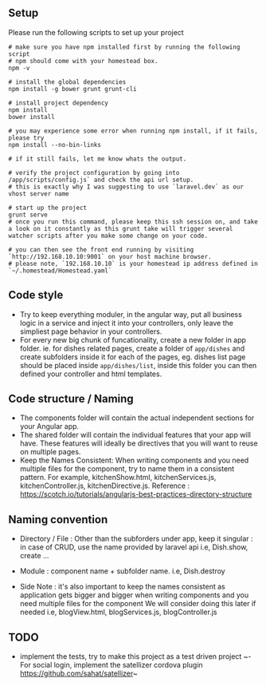 ## Setup

Please run the following scripts to set up your project

```
# make sure you have npm installed first by running the following script
# npm should come with your homestead box.
npm -v

# install the global dependencies
npm install -g bower grunt grunt-cli

# install project dependency
npm install 
bower install

# you may experience some error when running npm install, if it fails, please try
npm install --no-bin-links

# if it still fails, let me know whats the output.

# verify the project configuration by going into /app/scripts/config.js` and check the api url setup.
# this is exactly why I was suggesting to use `laravel.dev` as our vhost server name

# start up the project
grunt serve
# once you run this command, please keep this ssh session on, and take a look on it constantly as this grunt take will trigger several watcher scripts after you make some change on your code. 

# you can then see the front end running by visiting `http://192.168.10.10:9001` on your host machine browser. 
# please note, `192.168.10.10` is your homestead ip address defined in `~/.homestead/Homestead.yaml` 
```

## Code style
- Try to keep everything moduler, in the angular way, put all business logic in a service and inject it into your controllers, only leave the simpliest page behavior in your controllers.
- For every new big chunk of funcationality, create a new folder in app folder. ie. for dishes related pages, create a folder of `app/dishes` and create subfolders inside it for each of the pages, eg. dishes list page should be placed inside `app/dishes/list`, inside this folder you can then defined your controller and html templates.

## Code structure / Naming
- The components folder will contain the actual independent sections for your Angular app.
- The shared folder will contain the individual features that your app will have. These features will ideally be directives that you will want to reuse on multiple pages.
- Keep the Names Consistent: When writing components and you need multiple files for the component, try to name them in a consistent pattern. For example, kitchenShow.html, kitchenServices.js, kitchenController.js, kitchenDirective.js.
Reference : https://scotch.io/tutorials/angularjs-best-practices-directory-structure


## Naming convention
- Directory / File 
  : Other than the subforders under app, keep it singular
  : in case of CRUD, use the name provided by laravel api i.e, Dish.show, create ...
- Module 
  : component name + subfolder name. i.e, Dish.destroy
  
- Side Note
 : it's also important to keep the names consistent as application gets bigger and bigger when writing components and you need multiple files for the component
 We will consider doing this later if needed 
  i.e, blogView.html, blogServices.js, blogController.js

## TODO
- implement the tests, try to make this project as a test driven project 
~- For social login, implement the satellizer cordova plugin https://github.com/sahat/satellizer~
